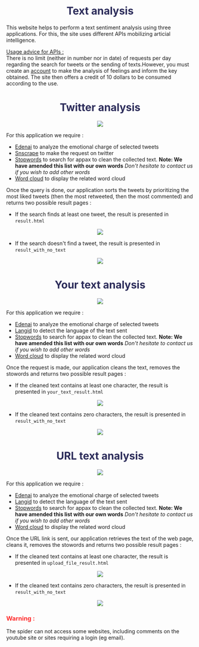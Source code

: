 <H1 style="color:rgb(44, 44, 90)", align = "center">
Text analysis
</H1>

This website helps to perform a text sentiment analysis using three applications. For this, the site uses different APIs mobilizing articial intelligence. 

<u>Usage advice for APIs :</u><br>
There is no limit (neither in number nor in date) of requests per day regarding the search for tweets or the sending of texts.However, you must create an [account](https://app.edenai.run/user/login?referral=sentiment-analysis-how-to) to make the analysis of feelings and inform the key obtained. The site then offers a credit of 10 dollars to be consumed according to the use.

<H1 style="color:rgb(44, 44, 90)", align = "center">
Twitter analysis
</H1>

<p align="center"> 
<img src="./ressources/twiter_analysis_home.png" /> 
</p>

For this application we require :
- [Edenai](https://www.edenai.co/post/which-sentiment-analysis-api-to-choose-for-your-project) to analyze the emotional charge of selected tweets
- [Snscrape](https://github.com/JustAnotherArchivist/snscrape) to make the request on twitter
- [Stopwords](https://pypi.org/project/stop-words/) to search for appax to clean the collected text. **Note: We have amended this list with our own words** _Don't hesitate to contact us if you wish to add other words_
- [Word cloud](https://pypi.org/project/wordcloud/) to display the related word cloud

Once the query is done, our application sorts the tweets by prioritizing the most liked tweets (then the most retweeted, then the most commented) and returns two possible result pages :
- If the search finds at least one tweet, the result is presented in `result.html`

<p align="center"> 
<img src="./ressources/twiter_result.png" /> 
</p>

- If the search doesn't find a tweet, the result is presented in `result_with_no_text`

<p align="center"> 
<img src="./ressources/result_with_no_text_page.png" /> 
</p>


<H1 style="color:rgb(44, 44, 90)", align = "center">
Your text analysis
</H1>

<p align="center"> 
<img src="./ressources/your_text_home.png" /> 
</p>

For this application we require :
- [Edenai](https://www.edenai.co/post/which-sentiment-analysis-api-to-choose-for-your-project) to analyze the emotional charge of selected tweets
- [Langid](https://pypi.org/project/langid/) to detect the language of the text sent
- [Stopwords](https://pypi.org/project/stop-words/) to search for appax to clean the collected text. **Note: We have amended this list with our own words** _Don't hesitate to contact us if you wish to add other words_
- [Word cloud](https://pypi.org/project/wordcloud/) to display the related word cloud

Once the request is made, our application cleans the text, removes the stowords and returns two possible result pages :
- If the cleaned text contains at least one character, the result is presented in `your_text_result.html`

<p align="center"> 
<img src="./ressources/your_text_result.png" /> 
</p>

- If the cleaned text contains zero characters, the result is presented in `result_with_no_text`

<p align="center"> 
<img src="./ressources/your_text_error.png" /> 
</p>

<H1 style="color:rgb(44, 44, 90)", align = "center">
URL text analysis
</H1>

<p align="center"> 
<img src="./ressources/url_home.png" /> 
</p>

For this application we require :
- [Edenai](https://www.edenai.co/post/which-sentiment-analysis-api-to-choose-for-your-project) to analyze the emotional charge of selected tweets
- [Langid](https://pypi.org/project/langid/) to detect the language of the text sent
- [Stopwords](https://pypi.org/project/stop-words/) to search for appax to clean the collected text. **Note: We have amended this list with our own words** _Don't hesitate to contact us if you wish to add other words_
- [Word cloud](https://pypi.org/project/wordcloud/) to display the related word cloud

Once the URL link is sent, our application retrieves the text of the web page, cleans it, removes the stowords and returns two possible result pages :
- If the cleaned text contains at least one character, the result is presented in `upload_file_result.html`

<p align="center"> 
<img src="./ressources/your_text_result.png" /> 
</p>

- If the cleaned text contains zero characters, the result is presented in `result_with_no_text`

<p align="center"> 
<img src="./ressources/result_with_no_text_page.png" /> 
</p>

<H3 style="color:rgb(255, 44, 44)">
Warning :
</H3> 
The spider can not access some websites, including comments on the youtube site or sites requiring a login (eg email).